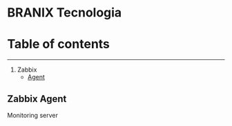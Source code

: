 BRANIX Tecnologia
======

# Table of contents

-----
1. Zabbix
   * [Agent](#zabbix-agent)
   

## Zabbix Agent
Monitoring server

